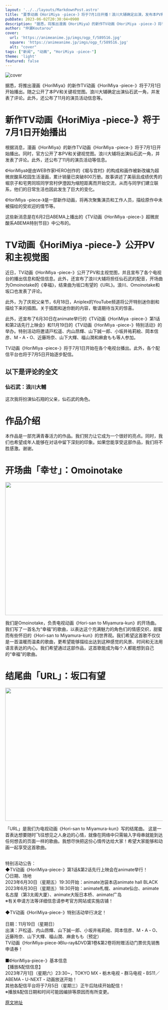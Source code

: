 ```yaml
---
layout: '../../layouts/MarkdownPost.astro'
title: "夏季动画《HoriMiya -piece-》将于7月1日开播！浪川大辅确定出演，发布本PV和活动信息"
pubDate: 2023-06-02T20:30:04+0900
description: "据悉，将推出漫画《HoriMiya》的新作TV动画《HoriMiya -piece-》将于7月1日开始播出。随之公开了本PV和关键视觉图。浪川大辅确定出演仙石武一角，并发表了评论。此外，还公布了11月的演员活动信息等。"
author: "仲瀬Koutarou"
cover:
  url: 'https://animeanime.jp/imgs/ogp_f/589516.jpg'
  square: 'https://animeanime.jp/imgs/ogp_f/589516.jpg'
  alt: "cover"
tags: ["新闻", "动画", "HoriMiya -piece-"]
theme: 'light'
featured: false
---
```


![cover](https://animeanime.jp/imgs/ogp_f/589516.jpg)

据悉，将推出漫画《HoriMiya》的新作TV动画《HoriMiya -piece-》将于7月1日开始播出。随之公开了本PV和关键视觉图。浪川大辅确定出演仙石武一角，并发表了评论。此外，还公布了11月的演员活动信息等。

# 新作TV动画《HoriMiya -piece-》将于7月1日开始播出

根据消息，漫画《HoriMiya》的新作TV动画《HoriMiya -piece-》将于7月1日开始播出。同时，官方公开了本PV和关键视觉图。浪川大辅将出演仙石武一角，并发表了评论。此外，还公布了11月的演员活动等信息。

《HoriMiya》是由WEB作家HERO创作的《堀与宫村》的构成和画作被新改编为超微炭酸系校园生活漫画，累计销量已突破800万册。故事讲述了美丽且成绩优秀的堀京子和宅男同班同学宫村伊澄因为缩短距离而开始交流，从而与同学们建立联系，他们的日常生活也因此发生了巨大的变化。

《HoriMiya -piece-》是一部新作动画，将再次聚集演员和工作人员，描绘原作中未被描绘的受欢迎的情节等。

这些新消息是在6月2日ABEMA上播出的《TV动画《HoriMiya -piece-》超微炭酸系ABEMA特别节目》中公布的。
# TV动画《HoriMiya -piece-》公开PV和主视觉图

近日，TV动画《HoriMiya -piece-》公开了PV和主视觉图，并且宣布了各个电视台的播出信息和配信信息。此外，还宣布了浪川大辅将担任仙石武的配音，开场曲为Omoinotake的《幸福》，结束曲为坂口有望的《URL》。浪川、Omoinotake和坂口也发表了评论。

此外，为了庆祝父亲节，6月18日，Aniplex的YouTube频道将公开特别迷你剧和描绘下来的插图。关于插图和迷你剧的内容，敬请期待当天的惊喜。

此外，还宣布了6月30日在animate举行的《TV动画《HoriMiya -piece-》第1话和第2话先行上映会》和11月19日的《TV动画《HoriMiya -piece-》特别活动》的举办。特别活动将邀请戸松遥、内山昂輝、山下誠一郎、小坂井祐莉絵、岡本信彦、M・A・O、近藤玲奈、山下大輝、福山潤和麻倉もも等人参加。

TV动画《HoriMiya -piece-》将于7月1日开始在各个电视台播出。此外，各个配信平台也将于7月5日开始逐步配信。

## 以下是评论的全文

### 仙石武：浪川大輔

这次我将扮演仙石翔的父亲，仙石武的角色。
# 作品介绍

本作品是一部充满青春活力的作品。我们努力让它成为一个很好的亮点。同时，我们也希望成年人能够在对话中留下深刻的印象。如果您能享受这部作品，我们将不胜感激。谢谢。

# 开场曲「幸せ」：Omoinotake

<img src="https://animeanime.jp/imgs/zoom/589514.jpg" class="inline-article-image" width="640" height="426">

我们是Omoinotake，负责电视动画《Hori-san to Miyamura-kun》的开场曲。我们写了一首名为“幸福”的歌曲，以表达这个充满魅力的角色们的情感交织，甜蜜而有些怀旧的《Hori-san to Miyamura-kun》的世界观。我们希望这首歌不仅仅是一首温暖而温柔的歌曲，更希望能够描绘出达到这种感觉的风景、时间和无法用语言表达的内心。我们希望通过这部作品，这首歌能成为每个人都能想到自己的“幸福”的歌曲。

# 结尾曲「URL」：坂口有望

<img src="https://animeanime.jp/imgs/zoom/589515.jpg" class="inline-article-image" width="640" height="426">

「URL」是我们为电视动画《Hori-san to Miyamura-kun》写的结尾曲。
这是一首表达想要随时飞往想见之人身边的心情，就像在网络中只需输入字母串就能到达任何想去的页面一样的歌曲。我想尽快把这份心情传达给大家！希望大家能够和动画一起享受这首歌曲。

<br>特别活动公告：<br>◆TV动画《HoriMiya-piece-》第1话&第2话先行上映会在animate举行！<br>〇日期、场地<br>2023年6月30日（星期五）19:30开始：animate池袋本店animate hall BLACK<br>2023年6月30日（星期五）18:30开始：animate札幌、animate仙台、animate名古屋（第3太阁大厦）、animate大阪日本桥、animate广岛<br>※有关申请方法等详细信息请参考官方网站或实施店铺！<br><br>◆TV动画《HoriMiya-piece-》特别活动举行决定！<br><br>日期：11月19日（星期日）<br>出演：戸松遥、内山昂輝、山下誠一郎、小坂井祐莉絵、岡本信彦、M・A・O、近藤玲奈、山下大輝、福山潤、麻倉もも（预定）<br>TV动画《HoriMiya-piece-》Blu-ray&DVD第1卷&第2卷将附赠活动门票优先销售申请券！<br><br>■《HoriMiya-piece-》基本信息<br>【播放&配信信息】<br>2023年7月1日（星期六）23:30~，TOKYO MX・栃木电视・群马电视・BS11／ABEMA・U-NEXT・动画放送开始！<br>其他各配信平台将于7月5日（星期三）正午后陆续开始配信！<br>※播放&配信日期和时间可能因编排等原因而有所变更。

  [原文地址](https://animeanime.jp/article/2023/06/02/77709.html)